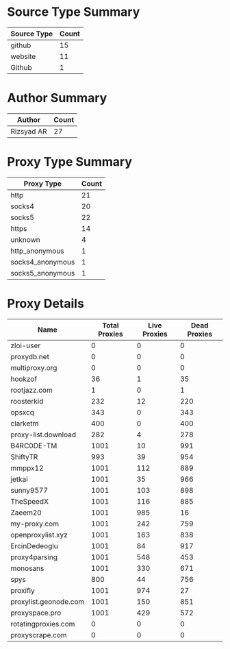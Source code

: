 # Source Type Summary

| Source Type | Count |
|-------------|-------|
| github | 15 |
| website | 11 |
| Github | 1 |


# Author Summary

| Author | Count |
|--------|-------|
| Rizsyad AR | 27 |


# Proxy Type Summary

| Proxy Type | Count |
|------------|-------|
| http | 21 |
| socks4 | 20 |
| socks5 | 22 |
| https | 14 |
| unknown | 4 |
| http_anonymous | 1 |
| socks4_anonymous | 1 |
| socks5_anonymous | 1 |


# Proxy Details

| Name | Total Proxies | Live Proxies | Dead Proxies |
|------|---------------|--------------|---------------|
| zloi-user | 0 | 0 | 0 |
| proxydb.net | 0 | 0 | 0 |
| multiproxy.org | 0 | 0 | 0 |
| hookzof | 36 | 1 | 35 |
| rootjazz.com | 1 | 0 | 1 |
| roosterkid | 232 | 12 | 220 |
| opsxcq | 343 | 0 | 343 |
| clarketm | 400 | 0 | 400 |
| proxy-list.download | 282 | 4 | 278 |
| B4RC0DE-TM | 1001 | 10 | 991 |
| ShiftyTR | 993 | 39 | 954 |
| mmppx12 | 1001 | 112 | 889 |
| jetkai | 1001 | 35 | 966 |
| sunny9577 | 1001 | 103 | 898 |
| TheSpeedX | 1001 | 116 | 885 |
| Zaeem20 | 1001 | 985 | 16 |
| my-proxy.com | 1001 | 242 | 759 |
| openproxylist.xyz | 1001 | 163 | 838 |
| ErcinDedeoglu | 1001 | 84 | 917 |
| proxy4parsing | 1001 | 548 | 453 |
| monosans | 1001 | 330 | 671 |
| spys | 800 | 44 | 756 |
| proxifly | 1001 | 974 | 27 |
| proxylist.geonode.com | 1001 | 150 | 851 |
| proxyspace.pro | 1001 | 429 | 572 |
| rotatingproxies.com | 0 | 0 | 0 |
| proxyscrape.com | 0 | 0 | 0 |
